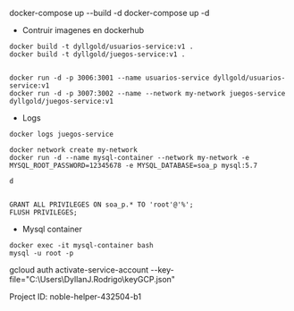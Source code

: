 

docker-compose up --build -d
docker-compose up -d


- Contruir imagenes en dockerhub
```
docker build -t dyllgold/usuarios-service:v1 .
docker build -t dyllgold/juegos-service:v1 .


docker run -d -p 3006:3001 --name usuarios-service dyllgold/usuarios-service:v1
docker run -d -p 3007:3002 --name --network my-network juegos-service dyllgold/juegos-service:v1
```

- Logs
```
docker logs juegos-service

docker network create my-network
docker run -d --name mysql-container --network my-network -e MYSQL_ROOT_PASSWORD=12345678 -e MYSQL_DATABASE=soa_p mysql:5.7

d


GRANT ALL PRIVILEGES ON soa_p.* TO 'root'@'%';
FLUSH PRIVILEGES;
```

- Mysql container
```
docker exec -it mysql-container bash
mysql -u root -p
```


gcloud auth activate-service-account --key-file="C:\Users\DyllanJ.Rodrigo\keyGCP.json"

Project ID: noble-helper-432504-b1
